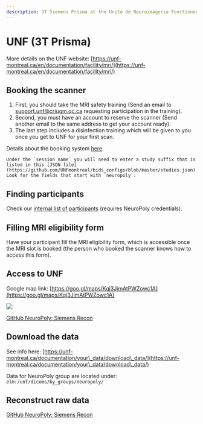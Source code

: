 ```yaml
---
description: 3T Siemens Prisma at the Unité de Neuroimagerie Fonctionnelle (UNF), CRIUGM
---
```


# UNF (3T Prisma)

More details on the UNF website: [https://unf-montreal.ca/en/documentation/facility/mri/](https://unf-montreal.ca/en/documentation/facility/mri/)

## Booking the scanner

1. First, you should take the MRI safety training (Send an email to support.unf@criugm.qc.ca requesting participation in the training).
2. Second, you must have an account to reserve the scanner (Send another email to the same address to get your account ready).
3. The last step includes a disinfection training which will be given to you once you get to UNF for your first scan.

Details about the booking system [here](https://unf-montreal.ca/en/documentation/facility/reservation/).

```{note}
Under the `session name` you will need to enter a study suffix that is listed in this [JSON file](https://github.com/UNFmontreal/bids_configs/blob/master/studies.json). Look for the fields that start with `neuropoly`.
```


## Finding participants

Check our [internal list of participants](https://docs.google.com/spreadsheets/d/1S0v-YWxYrILJmqb3PtaSTgwBECKEbnljoDfnfIROoSk/edit?usp=sharing) (requires NeuroPoly credentials).

## Filling MRI eligibility form

Have your participant fill the MRI eligibility form, which is accessible once the MRI slot is booked (the person who booked the scanner knows how to access this form).

## Access to UNF

Google map link: [https://goo.gl/maps/Kqj3JimAtPWZowc1A](https://goo.gl/maps/Kqj3JimAtPWZowc1A)

![](../.gitbook/assets/path\_to\_unf.png)

​[GitHub NeuroPoly: Siemens Recon](https://github.com/neuropoly/siemens-recon)

## Download the data

See info here: [https://unf-montreal.ca/documentation/your\_data/download\_data/](https://unf-montreal.ca/documentation/your\_data/download\_data/)

Data for NeuroPoly group are located under: `elm:/unf/dicoms/by_groups/neuropoly/`

## Reconstruct raw data

[GitHub NeuroPoly: Siemens Recon](https://github.com/neuropoly/siemens-recon)
